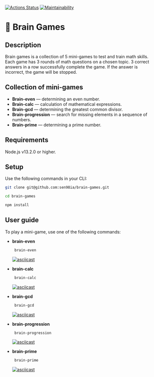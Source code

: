 [![Actions Status](https://github.com/sen98ia/frontend-project-44/actions/workflows/hexlet-check.yml/badge.svg)](https://github.com/sen98ia/frontend-project-44/actions)
[![Maintainability](https://api.codeclimate.com/v1/badges/9f6bf81ed8294e19ccf6/maintainability)](https://codeclimate.com/github/sen98ia/frontend-project-44/maintainability)

# :brain: Brain Games

## Description
Brain games is a collection of 5 mini-games to test and train math skills. Each game has 3 rounds of math questions on a chosen topic. 3 correct answers in a row successfully complete the game. If the answer is incorrect, the game will be stopped.

## Collection of mini-games
- **Brain-even** — determining an even number.
- **Brain-calc** — calculation of mathematical expressions.
- **Brain-gcd** — determining the greatest common divisor.
- **Brain-progression** — search for missing elements in a sequence of numbers.
- **Brain-prime** — determining a prime number.

## Requirements
Node.js v13.2.0 or higher.

## Setup
Use the following commands in your CLI:

```bash
git clone git@github.com:sen98ia/brain-games.git
```
```bash
cd brain-games
```
```bash
npm install
```

## User guide

To play a mini-game, use one of the following commands:

- **brain-even**  
  ```bash
   brain-even
  ```  
  [![asciicast](https://asciinema.org/a/KEMSwxZtixsEiFBJg5w730f0F.svg)](https://asciinema.org/a/KEMSwxZtixsEiFBJg5w730f0F)

- **brain-calc**  
  ```bash
   brain-calc
  ```  
  [![asciicast](https://asciinema.org/a/uSGeQaXu5WnAaESxWmLV28nlW.svg)](https://asciinema.org/a/uSGeQaXu5WnAaESxWmLV28nlW)

- **brain-gcd**  
  ```bash
   brain-gcd
  ```  
  [![asciicast](https://asciinema.org/a/TLsoezKKE912k5VCup149atUa.svg)](https://asciinema.org/a/TLsoezKKE912k5VCup149atUa)

- **brain-progression**  
  ```bash
   brain-progression
  ```  
  [![asciicast](https://asciinema.org/a/w4JkV9QQcfexyccXVxPKK2zom.svg)](https://asciinema.org/a/w4JkV9QQcfexyccXVxPKK2zom)

- **brain-prime**  
  ```bash
   brain-prime
  ```
  [![asciicast](https://asciinema.org/a/OSxJUjJLjntnejLOcAwlWCU5E.svg)](https://asciinema.org/a/OSxJUjJLjntnejLOcAwlWCU5E)
